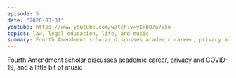 ```yaml
---
episode: 5
date: "2020-03-31"
youtube: https://www.youtube.com/watch?v=yIkbO7u7V5o
topics: law, legal education, life, and music
summary: Fourth Amendment scholar discusses academic career, privacy and COVID-19, and a little bit of music
---
```


Fourth Amendment scholar discusses academic career, privacy and COVID-19, and a little bit of music
